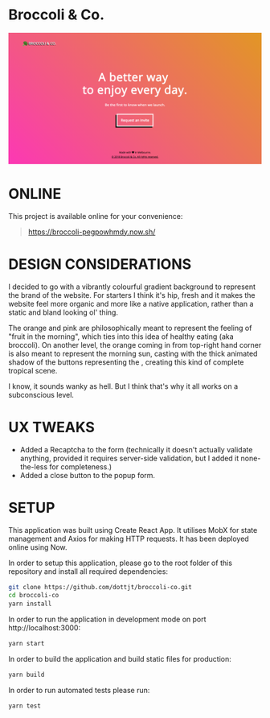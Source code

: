 # Broccoli & Co.

![Broccoli Homepage Screenshot](https://github.com/dottjt/broccoli-co/blob/master/homepage.png "Broccoli Homepage Screenshot")

# ONLINE

This project is available online for your convenience:

> https://broccoli-pegpowhmdy.now.sh/

# DESIGN CONSIDERATIONS

I decided to go with a vibrantly colourful gradient background to represent the brand of the website. For starters I think it's hip, fresh and it makes the website feel more organic and more like a native application, rather than a static and bland looking ol' thing.

The orange and pink are philosophically meant to represent the feeling of "fruit in the morning", which ties into this idea of healthy eating (aka broccoli). On another level, the orange coming in from top-right hand corner is also meant to represent the morning sun, casting with the thick animated shadow of the buttons representing the , creating this kind of complete tropical scene.

I know, it sounds wanky as hell. But I think that's why it all works on a subconscious level. 

# UX TWEAKS

- Added a Recaptcha to the form (technically it doesn't actually validate anything, provided it requires server-side validation, but I added it none-the-less for completeness.)
- Added a close button to the popup form.  

# SETUP

This application was built using Create React App. It utilises MobX for state management and Axios for making HTTP requests. It has been deployed online using Now.

In order to setup this application, please go to the root folder of this repository and install all required dependencies:

```sh
git clone https://github.com/dottjt/broccoli-co.git
cd broccoli-co
yarn install
```

In order to run the application in development mode on port http://localhost:3000:

```sh
yarn start
```

In order to build the application and build static files for production: 

```sh
yarn build
```

In order to run automated tests please run:

```sh
yarn test
```
